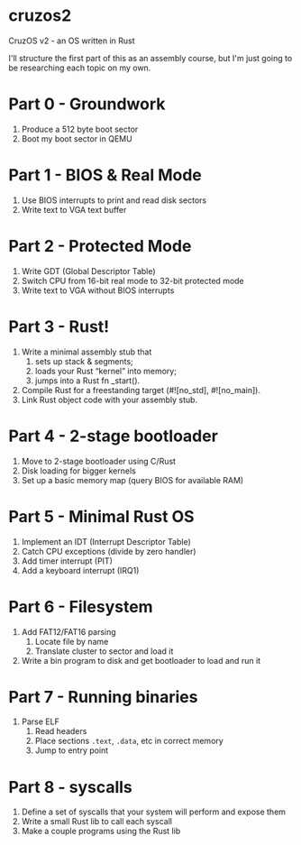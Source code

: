 # cruzos2
CruzOS v2 - an OS written in Rust

I'll structure the first part of this as an assembly course, but I'm just going to be researching each topic on my own.

# Part 0 - Groundwork
1. Produce a 512 byte boot sector
2. Boot my boot sector in QEMU

# Part 1 - BIOS & Real Mode
1. Use BIOS interrupts to print and read disk sectors
2. Write text to VGA text buffer

# Part 2 - Protected Mode
1. Write GDT (Global Descriptor Table)
2. Switch CPU from 16-bit real mode to 32-bit protected mode
3. Write text to VGA without BIOS interrupts

# Part 3 - Rust!
1. Write a minimal assembly stub that
    1. sets up stack & segments;
    2. loads your Rust “kernel” into memory;
    3. jumps into a Rust fn _start().
2. Compile Rust for a freestanding target (#![no_std], #![no_main]).
3. Link Rust object code with your assembly stub.

# Part 4 - 2-stage bootloader
1. Move to 2-stage bootloader using C/Rust
2. Disk loading for bigger kernels
3. Set up a basic memory map (query BIOS for available RAM)

# Part 5 - Minimal Rust OS
1. Implement an IDT (Interrupt Descriptor Table)
2. Catch CPU exceptions (divide by zero handler)
3. Add timer interrupt (PIT)
4. Add a keyboard interrupt (IRQ1)

# Part 6 - Filesystem
1. Add FAT12/FAT16 parsing
    1. Locate file by name
    2. Translate cluster to sector and load it
2. Write a bin program to disk and get bootloader to load and run it

# Part 7 - Running binaries
1. Parse ELF
    1. Read headers
    2. Place sections `.text`, `.data`, etc in correct memory
    3. Jump to entry point

# Part 8 - syscalls
1. Define a set of syscalls that your system will perform and expose them
2. Write a small Rust lib to call each syscall
3. Make a couple programs using the Rust lib
